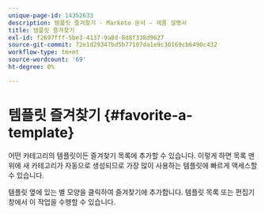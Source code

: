 ```yaml
---
unique-page-id: 14352633
description: 템플릿 즐겨찾기 - Marketo 문서 - 제품 설명서
title: 템플릿 즐겨찾기
exl-id: f2697fff-5be3-4137-9a8d-8d8f338d9627
source-git-commit: 72e1d29347bd5b77107da1e9c30169cb6490c432
workflow-type: tm+mt
source-wordcount: '69'
ht-degree: 0%

---
```


# 템플릿 즐겨찾기 {#favorite-a-template}

어떤 카테고리의 템플릿이든 즐겨찾기 목록에 추가할 수 있습니다. 이렇게 하면 목록 맨 위에 새 카테고리가 자동으로 생성되므로 가장 많이 사용하는 템플릿에 빠르게 액세스할 수 있습니다.

템플릿 옆에 있는 별 모양을 클릭하여 즐겨찾기에 추가합니다. 템플릿 목록 또는 편집기 창에서 이 작업을 수행할 수 있습니다.
